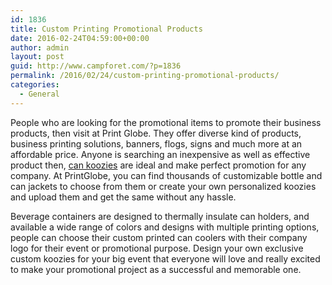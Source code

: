 ```yaml
---
id: 1836
title: Custom Printing Promotional Products
date: 2016-02-24T04:59:00+00:00
author: admin
layout: post
guid: http://www.campforet.com/?p=1836
permalink: /2016/02/24/custom-printing-promotional-products/
categories:
  - General
---
```

People who are looking for the promotional items to promote their business products, then visit at Print Globe. They offer diverse kind of products, business printing solutions, banners, flogs, signs and much more at an affordable price. Anyone is searching an inexpensive as well as effective product then, [can koozies](http://www.printglobe.com/drinkware/can-coolers-koozies-and-drink-wraps/can-coolers-and-can-holders) are ideal and make perfect promotion for any company. At PrintGlobe, you can find thousands of customizable bottle and can jackets to choose from them or create your own personalized koozies and upload them and get the same without any hassle.

Beverage containers are designed to thermally insulate can holders, and available a wide range of colors and designs with multiple printing options, people can choose their custom printed can coolers with their company logo for their event or promotional purpose. Design your own exclusive custom koozies for your big event that everyone will love and really excited to make your promotional project as a successful and memorable one.